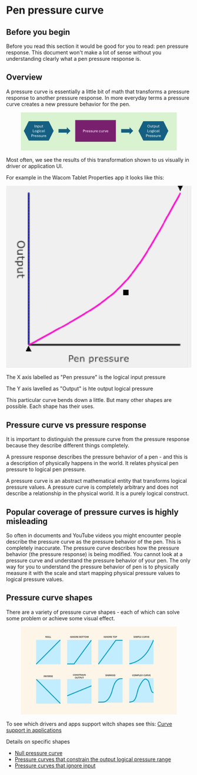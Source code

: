 # Pen pressure curve

## Before you  begin

Before you read this section it would be good for you to read: pen pressure response. This document won't make a lot of sense without you understanding clearly what a pen pressure response is.

## Overview

A pressure curve is essentially a little bit of math that transforms a pressure response to another pressure response. In more everyday terms a pressure curve creates a new pressure behavior for the pen.&#x20;

<figure><img src="../../.gitbook/assets/image (1) (1).png" alt=""><figcaption></figcaption></figure>

Most often, we see the results of this transformation shown to us visually in driver or application UI.

For example in the Wacom Tablet Properties app it looks like this:

&#x20;![](<../../.gitbook/assets/image (1) (1) (1).png>)

The X axis labelled as "Pen pressure" is the logical input pressure

The Y axis lavelled as "Output" is hte output logical pressure

This particular curve bends down a little. But many other shapes are possible. Each shape has their uses.

## Pressure curve vs pressure response

It is important to distinguish the pressure curve from the pressure response because they describe different things completely.&#x20;

A pressure response describes the pressure behavior of a pen - and this is a description of physically happens in the world. It relates physical pen pressure to logical pen pressure.

A pressure curve is an abstract mathematical entity that transforms logical pressure values. A pressure curve is completely arbitrary and does not describe a relationship in the physical world. It is a purely logical construct.

## Popular coverage of pressure curves is highly misleading

So often in documents and YouTube videos you might encounter people describe the pressure curve as the pressure behavior of the pen. This is completely inaccurate. The pressure curve describes how the pressure behavior (the pressure response) is being modified. You cannot look at a pressure curve and understand the pressure behavior of your pen. The only way for you to understand the pressure behavior of pen is to physically measure it with the scale and start mapping physical pressure values to logical pressure values.

## Pressure curve shapes

There are a variety of pressure curve shapes - each of which can solve some problem or achieve some visual effect.

<figure><img src="../../.gitbook/assets/image (447).png" alt=""><figcaption></figcaption></figure>

To see which drivers and apps support witch shapes see this: [Curve support in applications](pressure-curve-shape-support-in-applications.md)

Details on specific shapes

* [Null pressure curve](null-pressure-curve.md)
* [Pressure curves that constrain the output logical pressure range](pressure-curves-that-constrain-output.md)
* [Pressure curves that ignore input](pressure-curves-that-ignore-input.md)
